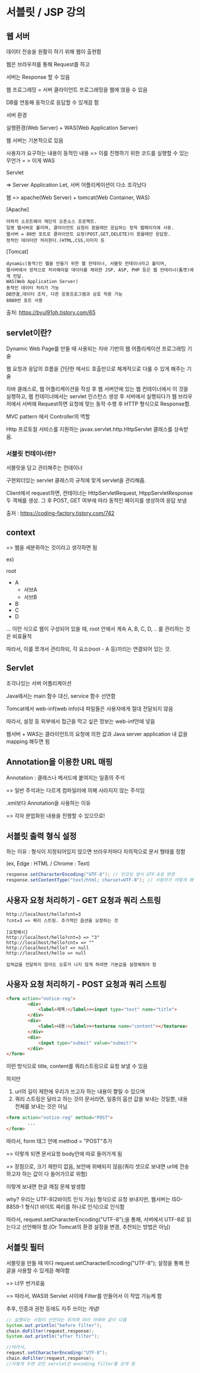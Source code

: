 # 서블릿 / JSP 강의



## 웹 서버

데이터 전송을 원활히 하기 위해 웹이 출현함

웹은 브라우저를 통해 Request를 하고

서버는 Response 할 수 있음



웹 프로그래밍 = 서버 클라이언트 프로그래밍을 웹에 얹을 수 있음

DB를 연동해 동적으로 응답할 수 있게끔 함



서버 환경

실행환경(Web Server) + WAS(Web Application Server)



웹 서버는 기본적으로 있음

사용자가 요구하는 내용이 동적인 내용 => 이를 진행하기 위한 코드를 실행할 수 있는 무언가 = > 이게 WAS



Servlet

=> Server Application Let, 서버 어플리케이션이 다소 조각났다



웹 => apache(Web Server) + tomcat(Web Container, WAS)

[Apache]

```
아파치 소프트웨어 재단의 오픈소스 프로젝트.
일명 웹서버로 불리며, 클라이언트 요청이 왔을때만 응답하는 정적 웹페이지에 사용.
웹서버 = 80번 포트로 클라이언트 요청(POST,GET,DELETE)이 왔을때만 응답함.
정적인 데이터만 처리한다.(HTML,CSS,이미지 등
```

[Tomcat]

```
dynamic(동적)인 웹을 만들기 위한 웹 컨테이너, 서블릿 컨테이너라고 불리며, 
웹서버에서 정적으로 처리해야할 데이터를 제외한 JSP, ASP, PHP 등은 웹 컨테이너(톰캣)에게 전달.
WAS(Web Application Server)
동적인 데이터 처리가 가능
DB연결,데이터 조작, 다른 응용프로그램과 상호 작용 가능
8080번 포트 사용
```

출처: https://byul91oh.tistory.com/65



## servlet이란?

Dynamic Web Page를 만들 때 사용되는 자바 기반의 웹 어플리케이션 프로그래밍 기술

웹 요청과 응답의 흐름을 간단한 메서드 호출만으로 체계적으로 다룰 수 있게 해주는 기술

자바 클래스로, 웹 어플리케이션을 작성 후 웹 서버안에 있는 웹 컨테이너에서 이 것을 실행하고, 웹 컨테이너에서는 servlet 인스턴스 생성 후 서버에서 실행되다가 웹 브라우저에서 서버에 Request하면 요청에 맞는 동작 수행 후 HTTP 형식으로 Response함.

MVC pattern 에서 Controller의 역할

Http 프로토컬 서비스를 지원하는 javax.servlet.http.HttpServlet 클래스를 상속받음.



### 서블릿 컨테이너란?

서블릿을 담고 관리해주는 컨테이너

구현외더있는 servlet 클래스의 규칙에 맞게 servlet을 관리해줌.

Client에서 request하면, 컨테이너는 HttpServletRequest, HtppServletResponse 두 객체를 생성. 그 후 POST, GET 여부에 따라 동적인 페이지를 생성하여 응답 보냄



출처 : https://coding-factory.tistory.com/742



## context

=> 웹을 세분화하는 것이라고 생각하면 됨

ex) 

root

- A
  - 서브A
  - 서브B
- B
- C
- D

... 이런 식으로 웹이 구성되어 있을 때, root 안에서 계속 A, B, C, D, .. 를 관리하는 것은 비효율적

따라서, 이를 쪼개서 관리하되, 각 요소(root - A 등)끼리는 연결되어 있는 것.



## Servlet

조각나있는 서버 어플리케이션

Java에서는 main 함수 대신, service 함수 선언함



Tomcat에서 web-inf(web info)내 파일들은 사용자에게 절대 전달되지 않음

따라서, 설정 등 외부에서 접근을 막고 싶은 정보는 web-inf안에 넣음





웹서버 + WAS는 클라이언트의 요청에 의한 값과 Java server application 내 값을 mapping 해두면 됨



## Annotation을 이용한 URL 매핑

Annotation : 클래스나 메서드에 붙여지는 일종의 주석

=> 일반 주석과는 다르게 컴파일러에 의해 사라지지 않는 주석임



.xml보다 Annotation을 사용하는 이유

=> 각자 분업화된 내용을 진행할 수 있으므로!



## 서블릿 출력 형식 설정 



하는 이유 : 형식이 지정되어있지 않으면 브라우저마다 자의적으로 문서 형태를 정함

(ex, Edge : HTML / Chrome : Text)

  

~~~java
response.setCharacterEncoding("UTF-8"); // 인코딩 방식 UTF-8로 변경
response.setContentType("text/html; charset=UTF-8"); // 사용자가 어떻게 해석해야 하는지, char = UTF-8 // html 문서임을 명시

~~~



## 사용자 요청 처리하기 - GET  요청과 쿼리 스트링

~~~
http://localhost/hello?cnt=3 
?cnt=3 => 쿼리 스트링. 추가적인 옵션을 요청하는 것

[요청예시]
http://localhost/hello?cnt=3 => "3"
http://localhost/hello?cnt=	=> ""
http://localhost/hello? => null
http://localhost/hello => null

입력값을 전달하지 않아도 오류가 나지 않게 하려면 기본값을 설정해줘야 함

~~~



## 사용자 요청 처리하기 - POST 요청과 쿼리 스트링

~~~ html
<form action="notice-reg">
		<div>
			<label>제목:</label>><input type="text" name="title">
		</div>
		<div>
			<label>내용:</label>><textarea name="content"></textarea>
		</div>
		<div>
			<input type="submit" value="submit!">
		</div>
</form>
~~~

이런 방식으로 title, content를 쿼리스트링으로 요청 보낼 수 있음



하지만

1. url의 길이 제한에 우리가 쓰고자 하는 내용이 짤릴 수 있으며
2. 쿼리 스트링은 달라고 하는 것이 문서라면, 일종의 옵션 값을 보내는 것일뿐, 내용 전체를 보내는 것은 아님

~~~html
<form action="notice-reg" method="POST">
		...
</form>
~~~



따라서, form 태그 안에 method = "POST"추가

=> 이렇게 되면 문서요청 body안에 따로 들어가게 됨

=> 장점으로, 크기 제한이 없음, 보안에 위배되지 않음(쿼리 셋으로 보내면 url에 전송하고자 하는 값이 다 들어가므로 위험)





이렇게 보내면 한글 깨짐 문제 발생함

why? 우리는 UTF-8(2바이트 인식 가능) 형식으로 요청 보내지만, 웹서버는 ISO-8859-1 형식(1 바이트 짜리를 하나로 인식)으로 인식함

따라서, request.setCharacterEncoding("UTF-8");을 통해, 서버에서 UTF-8로 읽는다고 선언해야 함.(Or Tomcat의 환경 설정을 변경, 추천되는 방법은 아님)



## 서블릿 필터

서블릿을 만들 때 마다  request.setCharacterEncoding("UTF-8"); 설정을 통해 한글을 사용할 수 있게끔 해야함

=> 너무 번거로움

=> 따라서, WAS와 Servlet 사이에 Filter를 만들어서 이 작업 가능케 함



추후, 인증과 권한 등에도 자주 쓰이는 개념!



~~~java
// 실행되는 시점이 선언되는 위치에 따라 아래와 같이 다름
System.out.println("before filter");
chain.doFilter(request,response);
System.out.println("after filter");

//따라서,
request.setCharacterEncoding("UTF-8");
chain.doFilter(request,response);
//이렇게 두면 모든 servlet은 encoding filter를 갖게 됨
~~~



